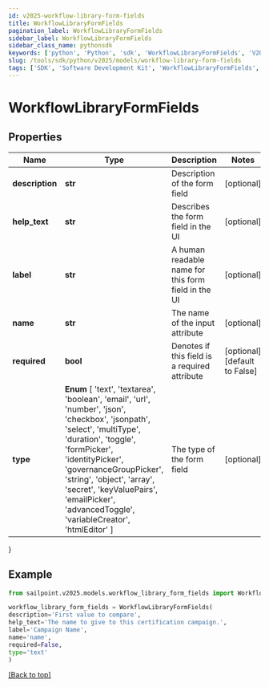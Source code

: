```yaml
---
id: v2025-workflow-library-form-fields
title: WorkflowLibraryFormFields
pagination_label: WorkflowLibraryFormFields
sidebar_label: WorkflowLibraryFormFields
sidebar_class_name: pythonsdk
keywords: ['python', 'Python', 'sdk', 'WorkflowLibraryFormFields', 'V2025WorkflowLibraryFormFields'] 
slug: /tools/sdk/python/v2025/models/workflow-library-form-fields
tags: ['SDK', 'Software Development Kit', 'WorkflowLibraryFormFields', 'V2025WorkflowLibraryFormFields']
---
```


# WorkflowLibraryFormFields


## Properties

Name | Type | Description | Notes
------------ | ------------- | ------------- | -------------
**description** | **str** | Description of the form field | [optional] 
**help_text** | **str** | Describes the form field in the UI | [optional] 
**label** | **str** | A human readable name for this form field in the UI | [optional] 
**name** | **str** | The name of the input attribute | [optional] 
**required** | **bool** | Denotes if this field is a required attribute | [optional] [default to False]
**type** |  **Enum** [  'text',    'textarea',    'boolean',    'email',    'url',    'number',    'json',    'checkbox',    'jsonpath',    'select',    'multiType',    'duration',    'toggle',    'formPicker',    'identityPicker',    'governanceGroupPicker',    'string',    'object',    'array',    'secret',    'keyValuePairs',    'emailPicker',    'advancedToggle',    'variableCreator',    'htmlEditor' ] | The type of the form field | [optional] 
}

## Example

```python
from sailpoint.v2025.models.workflow_library_form_fields import WorkflowLibraryFormFields

workflow_library_form_fields = WorkflowLibraryFormFields(
description='First value to compare',
help_text='The name to give to this certification campaign.',
label='Campaign Name',
name='name',
required=False,
type='text'
)

```
[[Back to top]](#) 

